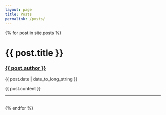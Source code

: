```yaml
---
layout: page
title: Posts
permalink: /posts/
---
```


{% for post in site.posts %}
  <h1><b>{{ post.title }}</b></h1>
  <h3><u>{{ post.author }}</u></h3>
  <time datetime="{{ page.date | date: "%d %B %Y" }}">{{ post.date | date_to_long_string }}</time>
  <p>{{ post.content }}</p>
  <hr><br>
{% endfor %}

